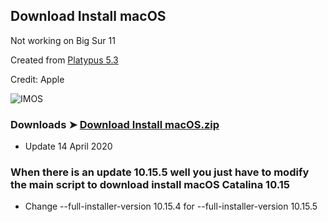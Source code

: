 ## Download Install macOS
Not working on Big Sur 11

Created from [Platypus 5.3](https://github.com/sveinbjornt/Platypus)

Credit: Apple

![IMOS](https://user-images.githubusercontent.com/6248794/79286017-4ae17700-7e8d-11ea-9a92-45b1b316a3b2.png)

### Downloads ➤ [Download Install macOS.zip](https://github.com/chris1111/Download-Install-macOS/releases/tag/V1)
- Update 14 April 2020

### When there is an update 10.15.5 well you just have to modify the main script to download install macOS Catalina 10.15
- Change 
--full-installer-version 10.15.4 
for --full-installer-version 10.15.5
